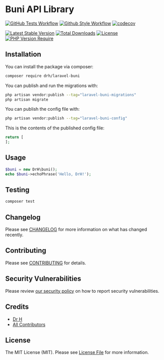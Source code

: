 # Buni API Library

[![GitHub Tests Workflow](https://github.com/DrH97/laravel-buni/actions/workflows/run-tests.yml/badge.svg?branch=master)](https://github.com/DrH97/laravel-buni/actions/workflows/run-tests.yml)
[![Github Style Workflow](https://github.com/DrH97/laravel-buni/actions/workflows/php-cs-fixer.yml/badge.svg?branch=master)](https://github.com/DrH97/laravel-buni/actions/workflows/php-cs-fixer.yml)
[![codecov](https://codecov.io/gh/DrH97/laravel-buni/branch/main/graph/badge.svg?token=6b0d0ba1-c2c6-4077-8c3a-1f567eea88a0)](https://codecov.io/gh/DrH97/laravel-buni)

[![Latest Stable Version](http://poser.pugx.org/drh/laravel-buni/v)](https://packagist.org/packages/drh/laravel-buni)
[![Total Downloads](http://poser.pugx.org/drh/laravel-buni/downloads)](https://packagist.org/packages/drh/laravel-buni)
[![License](http://poser.pugx.org/drh/laravel-buni/license)](https://packagist.org/packages/drh/laravel-buni)
[![PHP Version Require](http://poser.pugx.org/drh/laravel-buni/require/php)](https://packagist.org/packages/drh/laravel-buni)

## Installation

You can install the package via composer:

```bash
composer require drh/laravel-buni
```

You can publish and run the migrations with:

```bash
php artisan vendor:publish --tag="laravel-buni-migrations"
php artisan migrate
```

You can publish the config file with:

```bash
php artisan vendor:publish --tag="laravel-buni-config"
```

This is the contents of the published config file:

```php
return [
];
```

## Usage

```php
$buni = new DrH\buni();
echo $buni->echoPhrase('Hello, DrH!');
```

## Testing

```bash
composer test
```

## Changelog

Please see [CHANGELOG](CHANGELOG.md) for more information on what has changed recently.

## Contributing

Please see [CONTRIBUTING](CONTRIBUTING.md) for details.

## Security Vulnerabilities

Please review [our security policy](../../security/policy) on how to report security vulnerabilities.

## Credits

- [Dr H](https://github.com/DrH97)
- [All Contributors](../../contributors)

## License

The MIT License (MIT). Please see [License File](LICENSE.md) for more information.
